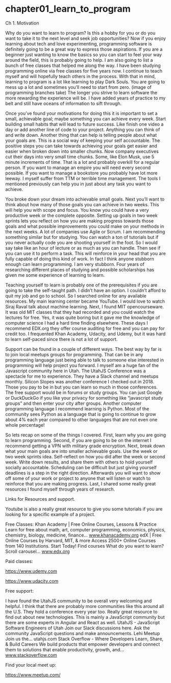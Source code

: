 # chapter01_learn_to_program


Ch 1. Motivation

Why do you want to learn to program? Is this a hobby for you or do you want to take it to the next level and seek job opportunities? Now if you enjoy learning about tech and love experimenting, programming software is definitely going to be a great way to express those aspirations. If you are a beginner just wanting to know the basics so you can start to feel your way around the field, this is probably going to help. I am also going to list a bunch of free classes that helped me along the way. I have been studying programming online via free classes for five years now. I continue to teach myself and will hopefully teach others in the process. With that in mind, learning to program is a lot like learning to play Dark Souls. You are going to mess up a lot and sometimes you’ll need to start from zero. (image of programming branches take) The longer you strive to learn software the more rewarding the experience will be. I have added years of practice to my belt and still have oceans of information to sift through.

Once you’ve found your motivations for doing this it is important to set a small, achievable goal; maybe something you can achieve every week. Start building small habits that will lead to future success. Like finish one video a day or add another line of code to your project. Anything you can think of and write down. Another thing that can help is telling people about what your goals are. This is a social way of keeping your self accountable. The positive steps you can take towards achieving your goals get easier and easier when broken down into smaller chunks. Now company executives cut their days into very small time chunks. Some, like Elon Musk, use 5 minute increments of time. That is a lot and probably overkill for a regular person. If you want to manage an empire you will need every second possible. If you want to manage a bookstore you probably have lot more leeway. I myself suffer from TTM or terrible time management. The tools I mentioned previously can help you in just about any task you want to achieve.

You broke down your dream into achievable small goals. Next you’ll want to think about how many of those goals you can achieve in two weeks. This will help you with scope and focus. You know you could have a very productive week or the complete opposite. Setting up goals in two week sprints lets you reflect on how you are making progress towards those goals and what possible improvements you could make on your methods in the next weeks. A lot of companies use Agile or Scrum. I am recommending something similar but for studying. You can watch a ton of tutorials but if you never actually code you are shooting yourself in the foot. So I would say take like an hour of lecture or as much as you can handle. Then see if you can use it to perform a task. This will reinforce in your head that you are fully capable of doing this kind of work. In fact I think anyone stubborn enough can learn programming. I am very stubborn. Four years of researching different places of studying and possible scholarships has given me some experience of learning to learn.

Teaching yourself to learn is probably one of the prerequisites if you are going to take the self-taught path. I didn’t have an option. I couldn’t afford to quit my job and go to school. So I searched online for any available resources. My main learning center became YouTube. I would love to watch Siraj Raval talk about machine learning. Next, I found MIT opencourseware. It was old MIT classes that they had recorded and you could watch the lectures for free. Yes, it was quite boring but it gave me the knowledge of computer science I had a hard time finding elsewhere. These days I recommend EDX.org they offer course auditing for free and you can pay for credit too. I frequented Khan Academy, Udacity, and Udemy, but it was hard to learn self-paced since there is not a lot of support.

Support can be found in a couple of different ways. The best way by far is to join local meetups groups for programming. That can be in any programming language just being able to talk to someone else interested in programming will help project you forward. I myself am a huge fan of the Javascript community here in Utah. The UtahJS Conference was a spectacle for me to experience. They have a Slack channel and meetups monthly. Silicon Slopes was another conference I checked out in 2018. Those you pay to be in but you can learn so much in those conferences. The free support would be in forums or study groups. You can just Google or DuckDuckGo if you like your privacy for something like “javascript study groups” and then enter your city after groups. Another computer programming language I recommend learning is Python. Most of the community sees Python as a language that is going to continue to grow about 4% each year compared to other languages that are not even one whole percentage!

So lets recap on some of the things I covered. First, learn why you are going to learn programming. Second, if you are going to be on the internet I recommend getting a VPN with military grade encryption. Next, break down what your main goals are into smaller achievable goals. Use the week or two week sprints idea. Self-reflect on how you did after the week or second week. Write down results, and share them with others to hold yourself socially accountable. Scheduling can be difficult but just giving yourself deadlines is a step in the right direction. Afterwards you will want to show off some of your work or project to anyone that will listen or watch to reinforce that you are making progress. Last, I shared some really great resources I found myself through years of research.

Links for Resources and support.

Youtube is also a really great resource to give you some tutorials if you are looking for a specific example of a project.

Free Classes:
Khan Academy | Free Online Courses, Lessons & Practice
Learn for free about math, art, computer programming, economics, physics, chemistry, biology, medicine, finance…
www.khanacademy.org
edX | Free Online Courses by Harvard, MIT, & more
Access 2500+ Online Courses from 140 Institutions. Start Today! Find courses What do you want to learn? Scroll carousel…
www.edx.org

Paid classes:

https://www.udemy.com

https://www.udacity.com

Free support:

I have found the UtahJS community to be overall very welcoming and helpful. I think that there are probably more communities like this around all the U.S. They hold a conference every year too. Really great resource to find out about new technologies. This is mainly a JavaScript community but there are some experts in Angular and React as well.
UtahJS - JavaScript Software Engineers of Utah
Join our Slack discussions here. Ask the community JavaScript questions and make announcements. Lehi Meetup Join us the…
utahjs.com
Stack Overflow - Where Developers Learn, Share, & Build Careers
We build products that empower developers and connect them to solutions that enable productivity, growth, and…
www.stackoverflow.com

Find your local meet up:

https://www.meetup.com/

